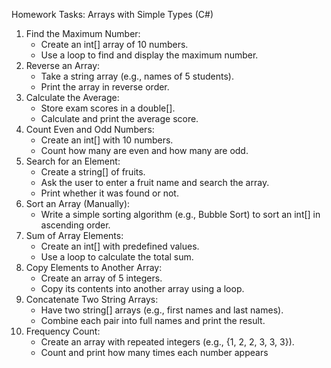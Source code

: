 Homework Tasks: Arrays with Simple Types (C#)

1. Find the Maximum Number:
   - Create an int[] array of 10 numbers.
   - Use a loop to find and display the maximum number.
2. Reverse an Array:
   - Take a string array (e.g., names of 5 students).
   - Print the array in reverse order.
3. Calculate the Average:
   - Store exam scores in a double[].
   - Calculate and print the average score.
4. Count Even and Odd Numbers:
   - Create an int[] with 10 numbers.
   - Count how many are even and how many are odd.
5. Search for an Element:
   - Create a string[] of fruits.
   - Ask the user to enter a fruit name and search the array.
   - Print whether it was found or not.
6. Sort an Array (Manually):
   - Write a simple sorting algorithm (e.g., Bubble Sort) to sort an int[] in ascending order.
7. Sum of Array Elements:
   - Create an int[] with predefined values.
   - Use a loop to calculate the total sum.
8. Copy Elements to Another Array:
   - Create an array of 5 integers.
   - Copy its contents into another array using a loop.
9. Concatenate Two String Arrays:
   - Have two string[] arrays (e.g., first names and last names).
   - Combine each pair into full names and print the result.
10. Frequency Count:
    - Create an array with repeated integers (e.g., {1, 2, 2, 3, 3, 3}).
    - Count and print how many times each number appears
